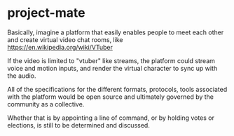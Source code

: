 # project-mate
Basically, imagine a platform that easily enables people to meet each other and create virtual video chat rooms, like https://en.wikipedia.org/wiki/VTuber

If the video is limited to "vtuber" like streams, the platform could stream voice and motion inputs, and render the virtual character to sync up with the audio.

All of the specifications for the different formats, protocols, tools associated with the platform would be open source and ultimately governed by the community as a collective.

Whether that is by appointing a line of command, or by holding votes or elections, is still to be determined and discussed.
